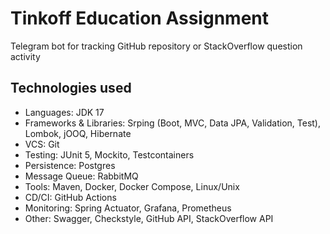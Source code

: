 # Tinkoff Education Assignment
Telegram bot for tracking GitHub repository or StackOverflow question activity

## Technologies used
- Languages: JDK 17
- Frameworks & Libraries:
  Srping (Boot, MVC, Data JPA, Validation, Test), Lombok, jOOQ, Hibernate
- VCS: Git
- Testing: JUnit 5, Mockito, Testcontainers
- Persistence: Postgres
- Message Queue: RabbitMQ
- Tools: Maven, Docker, Docker Compose, Linux/Unix
- CD/CI: GitHub Actions
- Monitoring: Spring Actuator, Grafana, Prometheus
- Other: Swagger, Checkstyle, GitHub API, StackOverflow API
